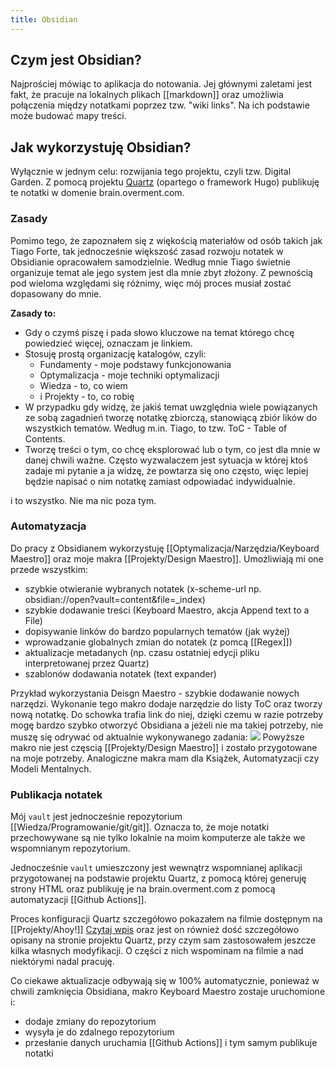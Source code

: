 ```yaml
---
title: Obsidian
---
```


## Czym jest Obsidian?
Najprościej mówiąc to aplikacja do notowania. Jej głównymi zaletami jest fakt, że pracuje na lokalnych plikach [[markdown]] oraz umożliwia połączenia między notatkami poprzez tzw. "wiki links". Na ich podstawie może budować mapy treści. 

## Jak wykorzystuję Obsidian? 
Wyłącznie w jednym celu: rozwijania tego projektu, czyli tzw. Digital Garden. Z pomocą projektu [Quartz](https://quartz.jzhao.xyz/) (opartego o framework Hugo) publikuję te notatki w domenie brain.overment.com. 

### Zasady
Pomimo tego, że zapoznałem się z więkością materiałów od osób takich jak Tiago Forte, tak jednocześnie większość zasad rozwoju notatek w Obsidianie opracowałem samodzielnie. Według mnie Tiago świetnie organizuje temat ale jego system jest dla mnie zbyt złożony. Z pewnością pod wieloma względami się różnimy, więc mój proces musiał zostać dopasowany do mnie. 

**Zasady to:** 
- Gdy o czymś piszę i pada słowo kluczowe na temat którego chcę powiedzieć więcej, oznaczam je linkiem. 
- Stosuję prostą organizację katalogów, czyli:
	- Fundamenty - moje podstawy funkcjonowania
	- Optymalizacja - moje techniki optymalizacji
	- Wiedza - to, co wiem
	- i Projekty - to, co robię
- W przypadku gdy widzę, że jakiś temat uwzględnia wiele powiązanych ze sobą zagadnień tworzę notatkę zbiorczą, stanowiącą zbiór lików do wszystkich tematów. Według m.in. Tiago, to tzw. ToC - Table of Contents.
- Tworzę treści o tym, co chcę eksplorować lub o tym, co jest dla mnie w danej chwili ważne. Często wyzwalaczem jest sytuacja w której ktoś zadaje mi pytanie a ja widzę, że powtarza się ono często, więc lepiej będzie napisać o nim notatkę zamiast odpowiadać indywidualnie. 

i to wszystko. Nie ma nic poza tym. 

### Automatyzacja
Do pracy z Obsidianem wykorzystuję [[Optymalizacja/Narzędzia/Keyboard Maestro]] oraz moje makra [[Projekty/Design Maestro]]. Umożliwiają mi one przede wszystkim: 

- szybkie otwieranie wybranych notatek (x-scheme-url np. obsidian://open?vault=content&file=_index)
- szybkie dodawanie treści (Keyboard Maestro, akcja Append text to a File)
- dopisywanie linków do bardzo popularnych tematów (jak wyżej)
- wprowadzanie globalnych zmian do notatek (z pomcą [[Regex]])
- aktualizacje metadanych (np. czasu ostatniej edycji pliku interpretowanej przez Quartz)
- szablonów dodawania notatek (text expander)

Przykład wykorzystania Deisgn Maestro - szybkie dodawanie nowych narzędzi. Wykonanie tego makro dodaje narzędzie do listy ToC oraz tworzy nową notatkę. Do schowka trafia link do niej, dzięki czemu w razie potrzeby mogę bardzo szybko otworzyć Obsidiana a jeżeli nie ma takiej potrzeby, nie muszę się odrywać od aktualnie wykonywanego zadania: 
![](https://space.overment.com/Screen-Shot-2022-08-12-14-11-53-xmPJB/Screen-Shot-2022-08-12-14-11-53.png)
Powyższe makro nie jest częscią [[Projekty/Design Maestro]] i zostało przygotowane na moje potrzeby. Analogiczne makra mam dla Książek, Automatyzacji czy Modeli Mentalnych.
### Publikacja notatek
Mój `vault` jest jednocześnie repozytorium [[Wiedza/Programowanie/git/git]]. Oznacza to, że moje notatki przechowywane są nie tylko lokalnie na moim komputerze ale także we wspomnianym repozytorium. 

Jednocześnie `vault` umieszczony jest wewnątrz wspomnianej aplikacji przygotowanej na podstawie projektu Quartz, z pomocą której generuję strony HTML oraz publikuję je na brain.overment.com z pomocą automatyzacji [[Github Actions]]. 

Proces konfiguracji Quartz szczegółowo pokazałem na filmie dostępnym na [[Projekty/Ahoy!]] [Czytaj wpis](https://community.ahoy.so/c/nocode-podziel-sie-wiedza/publikacja-notatek-na-obsidian-z-quartz-na-github-pages) oraz jest on również dość szczegółowo opisany na stronie projektu Quartz, przy czym sam zastosowałem jeszcze kilka własnych modyfikacji. O części z nich wspominam na filmie a nad niektórymi nadal pracuję. 

Co ciekawe aktualizacje odbywają się w 100% automatycznie, ponieważ w chwili zamknięcia Obsidiana, makro Keyboard Maestro zostaje uruchomione i: 
- dodaje zmiany do repozytorium
- wysyła je do zdalnego repozytorium
- przesłanie danych uruchamia [[Github Actions]] i tym samym publikuje notatki

